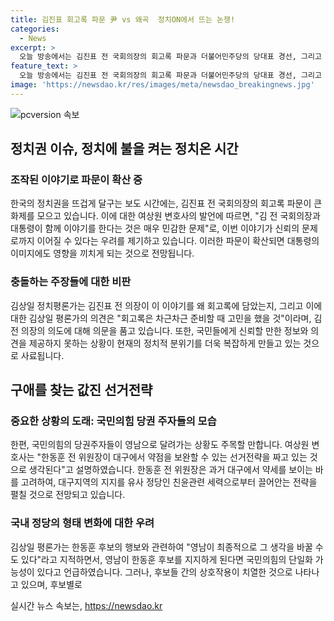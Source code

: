 ```yaml
---
title: 김진표 회고록 파문 尹 vs 왜곡  정치ON에서 뜨는 논쟁!
categories:
  - News
excerpt: >
  오늘 방송에서는 김진표 전 국회의장의 회고록 파문과 더불어민주당의 당대표 경선, 그리고 방송통신위원회의 인사 문제를 다뤘습니다. 권위주의적인 모습을 비판하는 목소리와 2인 체제에 대한 우려가 나왔습니다. 야당과 여당의 입장 차이가 드러나면서 국회의 기능과 정책 결정에 대한 논란도 이어졌습니다. 또한, 방송통신위원회의 2인 체제로 인한 문제점에 대한 우려도 나왔습니다.
feature_text: >
  오늘 방송에서는 김진표 전 국회의장의 회고록 파문과 더불어민주당의 당대표 경선, 그리고 방송통신위원회의 인사 문제를 다뤘습니다. 권위주의적인 모습을 비판하는 목소리와 2인 체제에 대한 우려가 나왔습니다. 야당과 여당의 입장 차이가 드러나면서 국회의 기능과 정책 결정에 대한 논란도 이어졌습니다. 또한, 방송통신위원회의 2인 체제로 인한 문제점에 대한 우려도 나왔습니다.
image: 'https://newsdao.kr/res/images/meta/newsdao_breakingnews.jpg'
---
```


<p><img src="https://newsdao.kr/res/images/meta/newsdao_breakingnews.jpg" alt="pcversion 속보" /></p>

<h2>정치권 이슈, 정치에 불을 켜는 정치온 시간</h2>

<h3>조작된 이야기로 파문이 확산 중</h3>

<p>한국의 정치권을 뜨겁게 달구는 보도 시간에는, 김진표 전 국회의장의 회고록 파문이 큰 화제를 모으고 있습니다. 이에 대한 여상원 변호사의 발언에 따르면, "김 전 국회의장과 대통령이 함께 이야기를 한다는 것은 매우 민감한 문제"로, 이번 이야기가 신뢰의 문제로까지 이어질 수 있다는 우려를 제기하고 있습니다. 이러한 파문이 확산되면 대통령의 이미지에도 영향을 끼치게 되는 것으로 전망됩니다.</p>

<h3>충돌하는 주장들에 대한 비판</h3>

<p>김상일 정치평론가는 김진표 전 의장이 이 이야기를 왜 회고록에 담았는지, 그리고 이에 대한 김상일 평론가의 의견은 "회고록은 차근차근 준비할 때 고민을 했을 것"이라며, 김 전 의장의 의도에 대해 의문을 품고 있습니다. 또한, 국민들에게 신뢰할 만한 정보와 의견을 제공하지 못하는 상황이 현재의 정치적 분위기를 더욱 복잡하게 만들고 있는 것으로 사료됩니다.</p>

<h2>구애를 찾는 값진 선거전략</h2>

<h3>중요한 상황의 도래: 국민의힘 당권 주자들의 모습</h3>

<p>한편, 국민의힘의 당권주자들이 영남으로 달려가는 상황도 주목할 만합니다. 여상원 변호사는 "한동훈 전 위원장이 대구에서 약점을 보완할 수 있는 선거전략을 짜고 있는 것으로 생각된다"고 설명하였습니다. 한동훈 전 위원장은 과거 대구에서 약세를 보이는 바를 고려하여, 대구지역의 지지를 유사 정당인 친윤관련 세력으로부터 끌어안는 전략을 펼칠 것으로 전망되고 있습니다.</p>

<h3>국내 정당의 형태 변화에 대한 우려</h3>

<p>김상일 평론가는 한동훈 후보의 행보와 관련하여 "영남이 최종적으로 그 생각을 바꿀 수도 있다"라고 지적하면서, 영남이 한동훈 후보를 지지하게 된다면 국민의힘의 단일화 가능성이 있다고 언급하였습니다. 그러나, 후보들 간의 상호작용이 치열한 것으로 나타나고 있으며, 후보별로</p>
실시간 뉴스 속보는, <a href="https://newsdao.kr" rel="dofollow">https://newsdao.kr</a>


